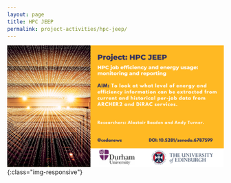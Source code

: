 ```yaml
---
layout: page
title: HPC JEEP
permalink: project-activities/hpc-jeep/
---
```


![arinzrit](/images/4.png){:class="img-responsive"}
